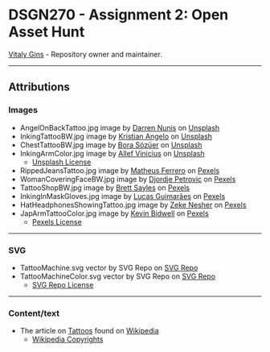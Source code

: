 # DSGN270 - Assignment 2: Open Asset Hunt
[Vitaly Gins](https://github.com/gvitaly87) - Repository owner and maintainer.

---
## Attributions
### Images
* AngelOnBackTattoo.jpg image by [Darren Nunis](https://unsplash.com/@dnunis) on [Unsplash](https://unsplash.com/photos/ftoD84_RRdM)
* InkingTattooBW.jpg image by [Kristian Angelo](https://unsplash.com/@kgadia87) on [Unsplash](https://unsplash.com/photos/xyJZvUL4_TY)
* ChestTattooBW.jpg image by [Bora Sözüer](https://unsplash.com/@ply3) on [Unsplash](https://unsplash.com/photos/F6VB3oH5ovA)
* InkingArmColor.jpg image by [Allef Vinicius](https://unsplash.com/@seteph) on [Unsplash](https://unsplash.com/photos/hxNiXP498UI)
  * [Unsplash License](https://unsplash.com/license)
* RippedJeansTattoo.jpg image by [Matheus Ferrero](https://www.pexels.com/@matheusferrero) on [Pexels](https://www.pexels.com/photo/photo-of-person-wearing-ripped-jeans-2123061/)
* WomanCoveringFaceBW.jpg image by [Djordje Petrovic](https://www.pexels.com/@djordje-petrovic-590080) on [Pexels](https://www.pexels.com/photo/woman-covering-face-1433273/)
* TattooShopBW.jpg image by [Brett Sayles](https://www.pexels.com/@brett-sayles) on [Pexels](https://www.pexels.com/photo/grayscale-photo-of-tattoo-neon-signage-2087995/)
* InkingInMaskGloves.jpg image by [Lucas Guimarães](https://www.pexels.com/@lucasgfotografia) on [Pexels](https://www.pexels.com/photo/tattooist-drawing-on-arm-in-salon-5131399/)
* HatHeadphonesShowingTattoo.jpg image by [Zeke Nesher](https://www.pexels.com/@zeke-nesher-282993) on [Pexels](https://www.pexels.com/photo/man-in-black-top-wearing-headphones-showing-his-tattoos-838696/)
* JapArmTattooColor.jpg image by [Kevin Bidwell](https://www.pexels.com/@kevinbidwell) on [Pexels](https://www.pexels.com/photo/photo-of-left-arm-with-tattoo-2183131/)
  * [Pexels License](https://www.pexels.com/license/)

---
### SVG
* TattooMachine.svg vector by SVG Repo on [SVG Repo](https://www.svgrepo.com/svg/71426/tattoo-machine)
* TattooMachineColor.svg vector by SVG Repo on [SVG Repo](https://www.svgrepo.com/svg/42832/tattoo)
  * [SVG Repo License](https://www.svgrepo.com/page/licensing/)

---
### Content/text
* The article on [Tattoos](https://en.wikipedia.org/wiki/Tattoo) found on [Wikipedia](https://en.wikipedia.org/wiki/Tattoo)
  * [Wikipedia Copyrights](https://en.wikipedia.org/wiki/Wikipedia:Copyrights)